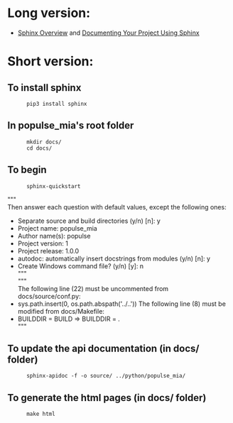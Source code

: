 # Long version:
* [Sphinx Overview](http://www.sphinx-doc.org/en/master/index.html) and [Documenting Your Project Using Sphinx](https://pythonhosted.org/an_example_pypi_project/sphinx.html)
# Short version:

## To install sphinx
          pip3 install sphinx

## In populse_mia's root folder
          mkdir docs/
          cd docs/

## To begin
          sphinx-quickstart
"""  
Then answer each question with default values, except the following ones:
 - Separate source and build directories (y/n) [n]: y
 - Project name: populse_mia
 - Author name(s): populse
 - Project version: 1
 - Project release: 1.0.0
 - autodoc: automatically insert docstrings from modules (y/n) [n]: y
 - Create Windows command file? (y/n) [y]: n  
"""  
"""  
The following line (22) must be uncommented from docs/source/conf.py:
 - sys.path.insert(0, os.path.abspath('../..'))
The following line (8) must be modified from docs/Makefile:
 - BUILDDIR      = BUILD  =>  BUILDDIR      = .  
"""

## To update the api documentation (in docs/ folder)
          sphinx-apidoc -f -o source/ ../python/populse_mia/

## To generate the html pages (in docs/ folder)
          make html

